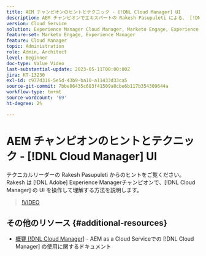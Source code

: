 ```yaml
---
title: AEM チャンピオンのヒントとテクニック - [!DNL Cloud Manager] UI
description: AEM チャンピオンでエキスパートの Rakesh Pasupuleti による、 [!DNL Cloud Manager] の UI の使用方法に関するヒントをご覧ください。
version: Cloud Service
solution: Experience Manager Cloud Manager, Marketo Engage, Experience Manager
feature-set: Marketo Engage, Experience Manager
feature: Cloud Manager
topic: Administration
role: Admin, Architect
level: Beginner
doc-type: Value Video
last-substantial-update: 2023-05-11T00:00:00Z
jira: KT-13230
exl-id: c977d316-5e5d-43b9-ba10-a11433d33ca5
source-git-commit: 7bbe86435c683f41509a8cbe6b117b354309644a
workflow-type: tm+mt
source-wordcount: '69'
ht-degree: 2%

---
```


# AEM チャンピオンのヒントとテクニック - [!DNL Cloud Manager] UI

テクニカルリーダーの Rakesh Pasupuleti からのヒントをご覧ください。 Rakesh は [!DNL Adobe] Experience Managerチャンピオンで、[!DNL Cloud Manager] の UI を操作して理解する方法を説明します。

>[!VIDEO](https://video.tv.adobe.com/v/3419298?quality=12&learn=on)

## その他のリソース {#additional-resources}

* [ 概要  [!DNL Cloud Manager]](https://experienceleague.adobe.com/docs/experience-manager-cloud-service/content/onboarding/concepts/cloud-manager-introduction.html) - AEM as a Cloud Serviceでの [!DNL Cloud Manager] の使用に関するドキュメント

